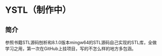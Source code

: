 # YSTL（制作中）

## 简介

​	参照书籍STL源码刨析和8.1.0版本mingw64的STL源码自己实现的STL库，全做学习之用，第一次在GitHub上挂项目，写的不怎么样的地方多包涵。
